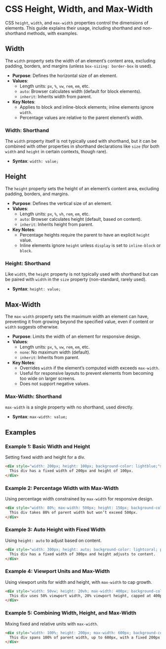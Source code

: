 
# CSS Height, Width, and Max-Width

CSS `height`, `width`, and `max-width` properties control the dimensions of elements. This guide explains their usage, including shorthand and non-shorthand methods, with examples.

## Width
The `width` property sets the width of an element’s content area, excluding padding, borders, and margins (unless `box-sizing: border-box` is used).

- **Purpose**: Defines the horizontal size of an element.
- **Values**:
  - Length units: `px`, `%`, `vw`, `rem`, `em`, etc.
  - `auto`: Browser calculates width (default for block elements).
  - `inherit`: Inherits width from parent.
- **Key Notes**:
  - Applies to block and inline-block elements; inline elements ignore `width`.
  - Percentage values are relative to the parent element’s width.

### Width: Shorthand
The `width` property itself is not typically used with shorthand, but it can be combined with other properties in shorthand declarations like `size` (for both `width` and `height` in certain contexts, though rare).

- **Syntax**: `width: value;`

## Height
The `height` property sets the height of an element’s content area, excluding padding, borders, and margins.

- **Purpose**: Defines the vertical size of an element.
- **Values**:
  - Length units: `px`, `%`, `vh`, `rem`, `em`, etc.
  - `auto`: Browser calculates height (default, based on content).
  - `inherit`: Inherits height from parent.
- **Key Notes**:
  - Percentage heights require the parent to have an explicit `height` value.
  - Inline elements ignore `height` unless `display` is set to `inline-block` or `block`.

### Height: Shorthand
Like `width`, the `height` property is not typically used with shorthand but can be paired with `width` in the `size` property (non-standard, rarely used).

- **Syntax**: `height: value;`

## Max-Width
The `max-width` property sets the maximum width an element can have, preventing it from growing beyond the specified value, even if content or `width` suggests otherwise.

- **Purpose**: Limits the width of an element for responsive design.
- **Values**:
  - Length units: `px`, `%`, `vw`, `rem`, `em`, etc.
  - `none`: No maximum width (default).
  - `inherit`: Inherits from parent.
- **Key Notes**:
  - Overrides `width` if the element’s computed width exceeds `max-width`.
  - Useful for responsive layouts to prevent elements from becoming too wide on larger screens.
  - Does not support negative values.

### Max-Width: Shorthand
`max-width` is a single property with no shorthand, used directly.

- **Syntax**: `max-width: value;`

## Examples

### Example 1: Basic Width and Height
Setting fixed width and height for a div.

```html
<div style="width: 200px; height: 100px; background-color: lightblue;">
  This div has a fixed width of 200px and height of 100px.
</div>
```

### Example 2: Percentage Width with Max-Width
Using percentage width constrained by `max-width` for responsive design.

```html
<div style="width: 80%; max-width: 500px; height: 150px; background-color: lightgreen;">
  This div takes 80% of parent width but won’t exceed 500px.
</div>
```

### Example 3: Auto Height with Fixed Width
Using `height: auto` to adjust based on content.

```html
<div style="width: 300px; height: auto; background-color: lightcoral; padding: 10px;">
  This div has a fixed width of 300px and height adjusts to content.
</div>
```

### Example 4: Viewport Units and Max-Width
Using viewport units for width and height, with `max-width` to cap growth.

```html
<div style="width: 50vw; height: 20vh; max-width: 400px; background-color: lightyellow;">
  This div uses 50% viewport width, 20% viewport height, capped at 400px wide.
</div>
```

### Example 5: Combining Width, Height, and Max-Width
Mixing fixed and relative units with `max-width`.

```html
<div style="width: 100%; height: 200px; max-width: 600px; background-color: lightgray; margin: 0 auto;">
  This div spans 100% of parent width, up to 600px, with a fixed 200px height.
</div>
```
